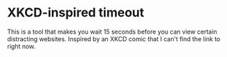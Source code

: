 XKCD-inspired timeout
=====================

This is a tool that makes you wait 15 seconds before you can view certain distracting websites. Inspired by an XKCD comic that I can't find the link to right now.